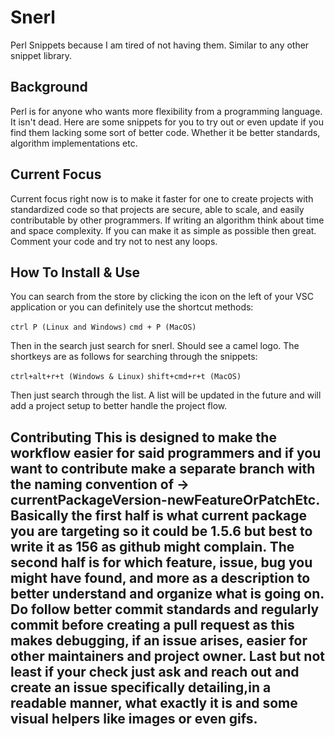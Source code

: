 # Snerl
Perl Snippets because I am tired of not having them. Similar to any other snippet library.

## Background
Perl is for anyone who wants more flexibility from a programming language. It isn't dead. Here are some snippets for you to try out or even update if you find them lacking some sort of better code. Whether it be better standards, algorithm implementations etc.

## Current Focus
Current focus right now is to make it faster for one to create projects with standardized code so that projects are secure, able to scale, and easily contributable by other programmers. If writing an algorithm think about time and space complexity. If you can make it as simple as possible then great. Comment your code and try not to nest any loops.

## How To Install & Use
You can search from the store by clicking the icon on the left of your VSC application or you can definitely use the shortcut methods:

```ctrl P (Linux and Windows)```
```cmd + P (MacOS)```

Then in the search just search for snerl. Should see a camel logo. The shortkeys are as follows for searching through the snippets:

```ctrl+alt+r+t (Windows & Linux)```
```shift+cmd+r+t (MacOS)```

Then just search through the list. A list will be updated in the future and will add a project setup to better handle the project flow.

## Contributing This is designed to make the workflow easier for said programmers and if you want to contribute make a separate branch with the naming convention of -> currentPackageVersion-newFeatureOrPatchEtc. Basically the first half is what current package you are targeting so it could be 1.5.6 but best to write it as 156 as github might complain. The second half is for which feature, issue, bug you might have found, and more as a description to better understand and organize what is going on. Do follow better commit standards and regularly commit before creating a pull request as this makes debugging, if an issue arises, easier for other maintainers and project owner. Last but not least if your check just ask and reach out and create an issue specifically detailing,in a readable manner, what exactly it is and some visual helpers like images or even gifs.
